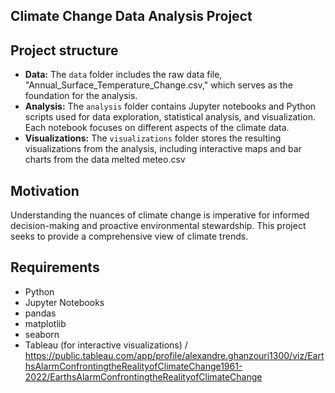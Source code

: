 ## Climate Change Data Analysis Project


## Project structure
- **Data:** The `data` folder includes the raw data file, "Annual_Surface_Temperature_Change.csv," which serves as the foundation for the analysis.
- **Analysis:** The `analysis` folder contains Jupyter notebooks and Python scripts used for data exploration, statistical analysis, and visualization. Each notebook focuses on different aspects of the climate data.
- **Visualizations:** The `visualizations` folder stores the resulting visualizations from the analysis, including interactive maps and bar charts from the data melted meteo.csv

## Motivation
Understanding the nuances of climate change is imperative for informed decision-making and proactive environmental stewardship. This project seeks to provide a comprehensive view of climate trends.

## Requirements

- Python
- Jupyter Notebooks
- pandas
- matplotlib
- seaborn
- Tableau (for interactive visualizations) / https://public.tableau.com/app/profile/alexandre.ghanzouri1300/viz/EarthsAlarmConfrontingtheRealityofClimateChange1961-2022/EarthsAlarmConfrontingtheRealityofClimateChange



